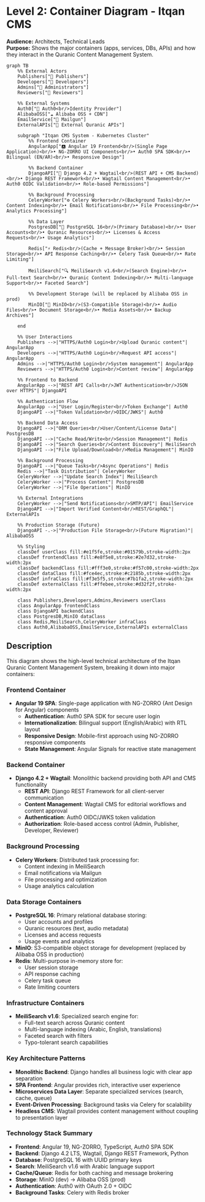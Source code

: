 # Level 2: Container Diagram - Itqan CMS

**Audience:** Architects, Technical Leads  
**Purpose:** Shows the major containers (apps, services, DBs, APIs) and how they interact in the Quranic Content Management System.

```mermaid
graph TB
    %% External Actors
    Publishers["👤 Publishers"]
    Developers["👤 Developers"]
    Admins["👤 Administrators"]
    Reviewers["👤 Reviewers"]
    
    %% External Systems
    Auth0["🔐 Auth0<br/>Identity Provider"]
    AlibabaOSS["☁️ Alibaba OSS + CDN"]
    EmailService["📧 Mailgun"]
    ExternalAPIs["🔗 External Quranic APIs"]
    
    subgraph "Itqan CMS System - Kubernetes Cluster"
        %% Frontend Container
        AngularApp["🅰️ Angular 19 Frontend<br/>(Single Page Application)<br/>• NG-ZORRO UI Components<br/>• Auth0 SPA SDK<br/>• Bilingual (EN/AR)<br/>• Responsive Design"]
        
        %% Backend Container
        DjangoAPI["🐍 Django 4.2 + Wagtail<br/>(REST API + CMS Backend)<br/>• Django REST Framework<br/>• Wagtail Content Management<br/>• Auth0 OIDC Validation<br/>• Role-based Permissions"]
        
        %% Background Processing
        CeleryWorker["⚙️ Celery Workers<br/>(Background Tasks)<br/>• Content Indexing<br/>• Email Notifications<br/>• File Processing<br/>• Analytics Processing"]
        
        %% Data Layer
        PostgresDB["🐘 PostgreSQL 16<br/>(Primary Database)<br/>• User Accounts<br/>• Quranic Resources<br/>• Licenses & Access Requests<br/>• Usage Analytics"]
        
        Redis["⚡ Redis<br/>(Cache + Message Broker)<br/>• Session Storage<br/>• API Response Caching<br/>• Celery Task Queue<br/>• Rate Limiting"]
        
        MeiliSearch["🔍 MeiliSearch v1.6<br/>(Search Engine)<br/>• Full-text Search<br/>• Quranic Content Indexing<br/>• Multi-language Support<br/>• Faceted Search"]
        
        %% Development Storage (will be replaced by Alibaba OSS in prod)
        MinIO["📁 MinIO<br/>(S3-Compatible Storage)<br/>• Audio Files<br/>• Document Storage<br/>• Media Assets<br/>• Backup Archives"]
        
    end
    
    %% User Interactions
    Publishers -->|"HTTPS/Auth0 Login<br/>Upload Quranic content"| AngularApp
    Developers -->|"HTTPS/Auth0 Login<br/>Request API access"| AngularApp
    Admins -->|"HTTPS/Auth0 Login<br/>System management"| AngularApp
    Reviewers -->|"HTTPS/Auth0 Login<br/>Content review"| AngularApp
    
    %% Frontend to Backend
    AngularApp -->|"REST API Calls<br/>JWT Authentication<br/>JSON over HTTPS"| DjangoAPI
    
    %% Authentication Flow
    AngularApp -->|"User Login/Register<br/>Token Exchange"| Auth0
    DjangoAPI -->|"Token Validation<br/>OIDC/JWKS"| Auth0
    
    %% Backend Data Access
    DjangoAPI -->|"ORM Queries<br/>User/Content/License Data"| PostgresDB
    DjangoAPI -->|"Cache Read/Write<br/>Session Management"| Redis
    DjangoAPI -->|"Search Queries<br/>Content Discovery"| MeiliSearch
    DjangoAPI -->|"File Upload/Download<br/>Media Management"| MinIO
    
    %% Background Processing
    DjangoAPI -->|"Queue Tasks<br/>Async Operations"| Redis
    Redis -->|"Task Distribution"| CeleryWorker
    CeleryWorker -->|"Update Search Index"| MeiliSearch
    CeleryWorker -->|"Process Content"| PostgresDB
    CeleryWorker -->|"File Operations"| MinIO
    
    %% External Integrations
    CeleryWorker -->|"Send Notifications<br/>SMTP/API"| EmailService
    DjangoAPI -->|"Import Verified Content<br/>REST/GraphQL"| ExternalAPIs
    
    %% Production Storage (Future)
    DjangoAPI -.->|"Production File Storage<br/>(Future Migration)"| AlibabaOSS
    
    %% Styling
    classDef userClass fill:#e1f5fe,stroke:#01579b,stroke-width:2px
    classDef frontendClass fill:#e8f5e8,stroke:#2e7d32,stroke-width:2px
    classDef backendClass fill:#fff3e0,stroke:#f57c00,stroke-width:2px
    classDef dataClass fill:#fce4ec,stroke:#c2185b,stroke-width:2px
    classDef infraClass fill:#f3e5f5,stroke:#7b1fa2,stroke-width:2px
    classDef externalClass fill:#ffebee,stroke:#d32f2f,stroke-width:2px
    
    class Publishers,Developers,Admins,Reviewers userClass
    class AngularApp frontendClass
    class DjangoAPI backendClass
    class PostgresDB,MinIO dataClass
    class Redis,MeiliSearch,CeleryWorker infraClass
    class Auth0,AlibabaOSS,EmailService,ExternalAPIs externalClass
```

## Description

This diagram shows the high-level technical architecture of the Itqan Quranic Content Management System, breaking it down into major containers:

### Frontend Container
- **Angular 19 SPA**: Single-page application with NG-ZORRO (Ant Design for Angular) components
  - **Authentication**: Auth0 SPA SDK for secure user login
  - **Internationalization**: Bilingual support (English/Arabic) with RTL layout
  - **Responsive Design**: Mobile-first approach using NG-ZORRO responsive components
  - **State Management**: Angular Signals for reactive state management

### Backend Container
- **Django 4.2 + Wagtail**: Monolithic backend providing both API and CMS functionality
  - **REST API**: Django REST Framework for all client-server communication
  - **Content Management**: Wagtail CMS for editorial workflows and content approval
  - **Authentication**: Auth0 OIDC/JWKS token validation
  - **Authorization**: Role-based access control (Admin, Publisher, Developer, Reviewer)

### Background Processing
- **Celery Workers**: Distributed task processing for:
  - Content indexing in MeiliSearch
  - Email notifications via Mailgun
  - File processing and optimization
  - Usage analytics calculation

### Data Storage Containers
- **PostgreSQL 16**: Primary relational database storing:
  - User accounts and profiles
  - Quranic resources (text, audio metadata)
  - Licenses and access requests
  - Usage events and analytics
- **MinIO**: S3-compatible object storage for development (replaced by Alibaba OSS in production)
- **Redis**: Multi-purpose in-memory store for:
  - User session storage
  - API response caching
  - Celery task queue
  - Rate limiting counters

### Infrastructure Containers
- **MeiliSearch v1.6**: Specialized search engine for:
  - Full-text search across Quranic content
  - Multi-language indexing (Arabic, English, translations)
  - Faceted search with filters
  - Typo-tolerant search capabilities

### Key Architecture Patterns
- **Monolithic Backend**: Django handles all business logic with clear app separation
- **SPA Frontend**: Angular provides rich, interactive user experience
- **Microservices Data Layer**: Separate specialized services (search, cache, queue)
- **Event-Driven Processing**: Background tasks via Celery for scalability
- **Headless CMS**: Wagtail provides content management without coupling to presentation layer

### Technology Stack Summary
- **Frontend**: Angular 19, NG-ZORRO, TypeScript, Auth0 SPA SDK
- **Backend**: Django 4.2 LTS, Wagtail, Django REST Framework, Python
- **Database**: PostgreSQL 16 with UUID primary keys
- **Search**: MeiliSearch v1.6 with Arabic language support
- **Cache/Queue**: Redis for both caching and message brokering
- **Storage**: MinIO (dev) → Alibaba OSS (prod)
- **Authentication**: Auth0 with OAuth 2.0 + OIDC
- **Background Tasks**: Celery with Redis broker